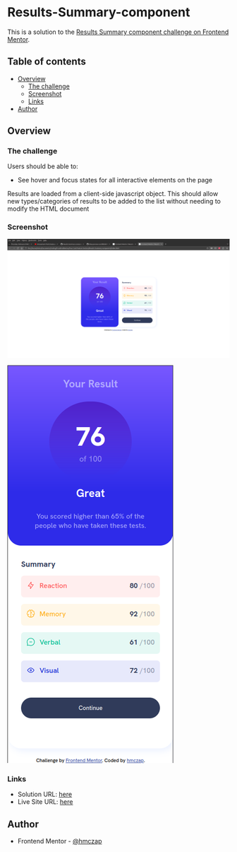 # Results-Summary-component

This is a solution to the [Results Summary component challenge on Frontend Mentor](https://www.frontendmentor.io/challenges/results-summary-component-CE_K6s0maV/hub).

## Table of contents

- [Overview](#overview)
  - [The challenge](#the-challenge)
  - [Screenshot](#screenshot)
  - [Links](#links)
- [Author](#author)

## Overview

### The challenge

Users should be able to:

- See hover and focus states for all interactive elements on the page

Results are loaded from a client-side javascript object. This should allow new types/categories of results
to be added to the list without needing to modify the HTML document

### Screenshot

![](./resources/images/solution-desktop.png)

![](./resources/images/solution-mobile.png)

### Links

- Solution URL: [here](https://github.com/hmczap/Results-Summary-component/)
- Live Site URL: [here](https://hmczap.github.io/Results-Summary-component/)

## Author

- Frontend Mentor - [@hmczap](https://www.frontendmentor.io/profile/hmczap)

